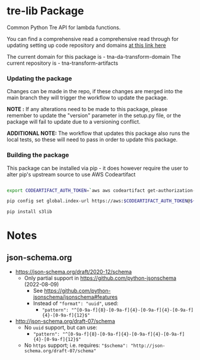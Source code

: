 # tre-lib Package

Common Python Tre API for lambda functions.

You can find a comprehensive read a comprehensive read through for updating setting up
code repository and domains [at this link here](https://github.com/nationalarchives/da-transform-dev-documentation/blob/master/runbooks/github-actions/uploading_software_to_artifactory.md)

The current domain for this package is - tna-da-transform-domain
The current repository is - tna-transform-artifacts

### Updating the package

Changes can be made in the repo, if these changes are merged into the main branch they will trigger the workflow
to update the package.

**NOTE :** If any alterations need to be made to this package, please remember to update the "version" parameter in
the setup.py file, or the package will fail to update due to a versioning conflict.

**ADDITIONAL NOTE:** The workflow that updates this package also runs the local tests, so these will need to pass 
in order to update this package. 

### Building the package

This package can be installed via pip - it does however require the user to alter pip's upstream source to use AWS
Codeartifact

```bash

export CODEARTIFACT_AUTH_TOKEN=`aws aws codeartifact get-authorization-token --domain ${DOMAIN} --domain-owner ${ARN_NUMBER} --region ${REGION} --query authorizationToken --output text``

pip config set global.index-url https://aws:$CODEARTIFACT_AUTH_TOKEN@${DOMAIN}-${ARN_NUMBER}.d.codeartifact.eu-west-2.amazonaws.com/pypi/${REPOSITORY}/simple/

pip install s3lib
```

# Notes

## json-schema.org

* https://json-schema.org/draft/2020-12/schema
  * Only partial support in https://github.com/python-jsonschema (2022-08-09)
    * See https://github.com/python-jsonschema/jsonschema#features
    * Instead of `"format": "uuid"`, used:
      * `"pattern": "^[0-9a-f]{8}-[0-9a-f]{4}-[0-9a-f]{4}-[0-9a-f]{4}-[0-9a-f]{12}$"`
* http://json-schema.org/draft-07/schema
  * No `uuid` support, but can use:
    * `"pattern": "^[0-9a-f]{8}-[0-9a-f]{4}-[0-9a-f]{4}-[0-9a-f]{4}-[0-9a-f]{12}$"`
  * No `https` support; i.e. requires: `"$schema": "http://json-schema.org/draft-07/schema"`
